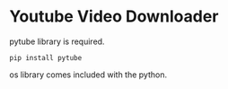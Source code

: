 # Youtube Video Downloader

pytube library is required.

`pip install pytube`

os library comes included with the python. 